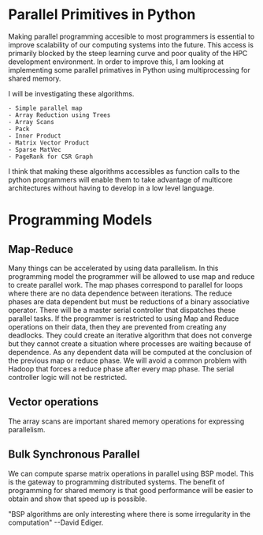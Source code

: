 # Parallel Primitives in Python

Making parallel programming accesible to most programmers is essential to improve scalability
of our computing systems into the future. This access is primarily blocked by the steep learning 
curve and poor quality of the HPC development environment. In order to improve this, I am looking 
at implementing some parallel primatives in Python using multiprocessing for shared memory. 

I will be investigating these algorithms.

    - Simple parallel map
    - Array Reduction using Trees
    - Array Scans
    - Pack
    - Inner Product
    - Matrix Vector Product
    - Sparse MatVec
    - PageRank for CSR Graph
    

I think that making these algorithms accessibles as function calls to the python programmers 
will enable them to take advantage of multicore architectures without having to develop in a 
low level language. 

# Programming Models

## Map-Reduce

Many things can be accelerated by using data parallelism. 
In this programming model the programmer will be allowed to use map and reduce to create parallel work. 
The map phases correspond to parallel for loops where there are no data dependence between iterations.
The reduce phases are data dependent but must be reductions of a binary associative operator.
There will be a master serial controller that dispatches these parallel tasks. 
If the programmer is restricted to using Map and Reduce operations on their data, 
then they are prevented from creating any deadlocks. They could create an iterative algorithm that does
not converge but they cannot create a situation where processes are waiting because of dependence. 
As any dependent data will be computed at the conclusion of the previous map or reduce phase.
We will avoid a common problem with Hadoop that forces a reduce phase after every map phase. 
The serial controller logic will not be restricted.

## Vector operations

The array scans are important shared memory operations for expressing parallelism.


## Bulk Synchronous Parallel

We can compute sparse matrix operations in parallel using BSP model. This is the gateway to 
programming distributed systems. The benefit of programming for shared memory is that good 
performance will be easier to obtain and show that speed up is possible. 

"BSP algorithms are only interesting where there is some irregularity in the computation" 
--David Ediger.

